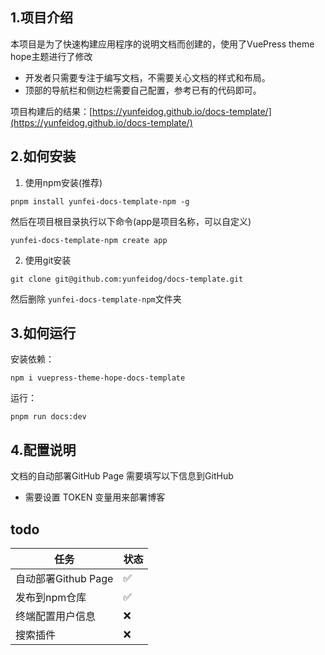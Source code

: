 ## 1.项目介绍

本项目是为了快速构建应用程序的说明文档而创建的，使用了VuePress theme hope主题进行了修改

+ 开发者只需要专注于编写文档，不需要关心文档的样式和布局。
+ 顶部的导航栏和侧边栏需要自己配置，参考已有的代码即可。

项目构建后的结果：[https://yunfeidog.github.io/docs-template/](https://yunfeidog.github.io/docs-template/)

## 2.如何安装

1. 使用npm安装(推荐)

```shell
pnpm install yunfei-docs-template-npm -g
````

然后在项目根目录执行以下命令(app是项目名称，可以自定义)

```shell
yunfei-docs-template-npm create app
```

2. 使用git安装

```shell
git clone git@github.com:yunfeidog/docs-template.git
```

然后删除 `yunfei-docs-template-npm`文件夹

## 3.如何运行

安装依赖：

```shell
npm i vuepress-theme-hope-docs-template
```

运行：

```shell
pnpm run docs:dev
```


## 4.配置说明

文档的自动部署GitHub Page 需要填写以下信息到GitHub

+ 需要设置 TOKEN 变量用来部署博客

## todo


| 任务              | 状态 |
|-----------------|----|
| 自动部署Github Page | ✅  |
| 发布到npm仓库        | ✅  |
| 终端配置用户信息        | ❌  |
| 搜索插件            | ❌  |


